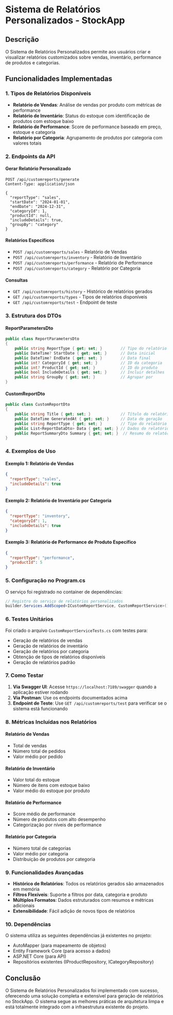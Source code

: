 # Sistema de Relatórios Personalizados - StockApp

## Descrição

O Sistema de Relatórios Personalizados permite aos usuários criar e visualizar relatórios customizados sobre vendas, inventário, performance de produtos e categorias.

## Funcionalidades Implementadas

### 1. Tipos de Relatórios Disponíveis

- **Relatório de Vendas**: Análise de vendas por produto com métricas de performance
- **Relatório de Inventário**: Status do estoque com identificação de produtos com estoque baixo
- **Relatório de Performance**: Score de performance baseado em preço, estoque e categoria
- **Relatório por Categoria**: Agrupamento de produtos por categoria com valores totais

### 2. Endpoints da API

#### Gerar Relatório Personalizado
```http
POST /api/customreports/generate
Content-Type: application/json

{
  "reportType": "sales",
  "startDate": "2024-01-01",
  "endDate": "2024-12-31",
  "categoryId": 1,
  "productId": null,
  "includeDetails": true,
  "groupBy": "category"
}
```

#### Relatórios Específicos
- `POST /api/customreports/sales` - Relatório de Vendas
- `POST /api/customreports/inventory` - Relatório de Inventário
- `POST /api/customreports/performance` - Relatório de Performance
- `POST /api/customreports/category` - Relatório por Categoria

#### Consultas
- `GET /api/customreports/history` - Histórico de relatórios gerados
- `GET /api/customreports/types` - Tipos de relatórios disponíveis
- `GET /api/customreports/test` - Endpoint de teste

### 3. Estrutura dos DTOs

#### ReportParametersDto
```csharp
public class ReportParametersDto
{
    public string ReportType { get; set; }        // Tipo do relatório
    public DateTime? StartDate { get; set; }      // Data inicial
    public DateTime? EndDate { get; set; }        // Data final
    public int? CategoryId { get; set; }          // ID da categoria
    public int? ProductId { get; set; }           // ID do produto
    public bool IncludeDetails { get; set; }      // Incluir detalhes
    public string GroupBy { get; set; }           // Agrupar por
}
```

#### CustomReportDto
```csharp
public class CustomReportDto
{
    public string Title { get; set; }             // Título do relatório
    public DateTime GeneratedAt { get; set; }     // Data de geração
    public string ReportType { get; set; }        // Tipo do relatório
    public List<ReportDataDto> Data { get; set; } // Dados do relatório
    public ReportSummaryDto Summary { get; set; }  // Resumo do relatório
}
```

### 4. Exemplos de Uso

#### Exemplo 1: Relatório de Vendas
```json
{
  "reportType": "sales",
  "includeDetails": true
}
```

#### Exemplo 2: Relatório de Inventário por Categoria
```json
{
  "reportType": "inventory",
  "categoryId": 1,
  "includeDetails": true
}
```

#### Exemplo 3: Relatório de Performance de Produto Específico
```json
{
  "reportType": "performance",
  "productId": 5
}
```

### 5. Configuração no Program.cs

O serviço foi registrado no container de dependências:

```csharp
// Registro do serviço de relatórios personalizados
builder.Services.AddScoped<ICustomReportService, CustomReportService>();
```

### 6. Testes Unitários

Foi criado o arquivo `CustomReportServiceTests.cs` com testes para:
- Geração de relatórios de vendas
- Geração de relatórios de inventário
- Geração de relatórios por categoria
- Obtenção de tipos de relatórios disponíveis
- Geração de relatórios padrão

### 7. Como Testar

1. **Via Swagger UI**: Acesse `https://localhost:7189/swagger` quando a aplicação estiver rodando
2. **Via Postman**: Use os endpoints documentados acima
3. **Endpoint de Teste**: Use `GET /api/customreports/test` para verificar se o sistema está funcionando

### 8. Métricas Incluídas nos Relatórios

#### Relatório de Vendas
- Total de vendas
- Número total de pedidos
- Valor médio por pedido

#### Relatório de Inventário
- Valor total do estoque
- Número de itens com estoque baixo
- Valor médio do estoque por produto

#### Relatório de Performance
- Score médio de performance
- Número de produtos com alto desempenho
- Categorização por níveis de performance

#### Relatório por Categoria
- Número total de categorias
- Valor médio por categoria
- Distribuição de produtos por categoria

### 9. Funcionalidades Avançadas

- **Histórico de Relatórios**: Todos os relatórios gerados são armazenados em memória
- **Filtros Flexíveis**: Suporte a filtros por data, categoria e produto
- **Múltiplos Formatos**: Dados estruturados com resumos e métricas adicionais
- **Extensibilidade**: Fácil adição de novos tipos de relatórios

### 10. Dependências

O sistema utiliza as seguintes dependências já existentes no projeto:
- AutoMapper (para mapeamento de objetos)
- Entity Framework Core (para acesso a dados)
- ASP.NET Core (para API)
- Repositórios existentes (IProductRepository, ICategoryRepository)

## Conclusão

O Sistema de Relatórios Personalizados foi implementado com sucesso, oferecendo uma solução completa e extensível para geração de relatórios no StockApp. O sistema segue as melhores práticas de arquitetura limpa e está totalmente integrado com a infraestrutura existente do projeto.